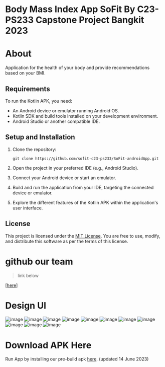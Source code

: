 # Body Mass Index App SoFit By C23-PS233 Capstone Project Bangkit 2023 #



# About 
Application for the health of your body and provide recommendations based on your BMI.

## Requirements

To run the Kotlin APK, you need:

- An Android device or emulator running Android OS.
- Kotlin SDK and build tools installed on your development environment.
- Android Studio or another compatible IDE.

## Setup and Installation

1. Clone the repository:

   ```
   git clone https://github.com/sofit-c23-ps233/SoFit-androidApp.git
   ```

2. Open the project in your preferred IDE (e.g., Android Studio).

3. Connect your Android device or start an emulator.
   
4. Build and run the application from your IDE, targeting the connected device or emulator.
   
5. Explore the different features of the Kotlin APK within the application's user interface.



## License

This project is licensed under the [MIT License](LICENSE). You are free to use, modify, and distribute this software as per the terms of this license.

# github our team #
> link below

[[here]](https://github.com/sofit-c23-ps233)

# Design UI
![image](app/src/main/res/drawable/welcome_activity.png) ![image](app/src/main/res/drawable/login.png)
![image](app/src/main/res/drawable/register.png)
![image](app/src/main/res/drawable/home.png)
![image](app/src/main/res/drawable/navigation.png)
![image](app/src/main/res/drawable/survey_1.png)
![image](app/src/main/res/drawable/survey_2.png)
![image](app/src/main/res/drawable/survey_3.png)
![image](app/src/main/res/drawable/hasil.png)
![image](app/src/main/res/drawable/riwayat.png)
![image](app/src/main/res/drawable/profile.png)

# Download APK Here
Run App by installing our pre-build apk [here](https://website-dot-sofit-cloud.et.r.appspot.com/). (updated 14 June 2023)
